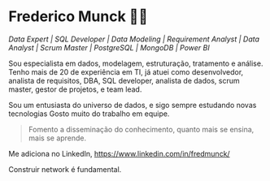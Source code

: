 <!-- ### Hi there 👋 -->

# Frederico Munck 🧑‍💻

*Data Expert | SQL Developer | Data Modeling | Requirement Analyst | Data Analyst | Scrum Master | PostgreSQL | MongoDB | Power BI*

Sou especialista em dados, modelagem, estruturação, tratamento e análise.
Tenho mais de 20 de experiência em TI, já atuei como desenvolvedor, analista de requisitos, DBA, SQL developer, analista de dados, scrum master, gestor de projetos, e team lead.

Sou um entusiasta do universo de dados, e sigo sempre estudando novas tecnologias
Gosto muito do trabalho em equipe. 

>Fomento a disseminação do conhecimento, quanto mais se ensina, mais se aprende.

Me adiciona no LinkedIn, https://www.linkedin.com/in/fredmunck/

Construir network é fundamental.


<!--
**fredmunck/fredmunck** is a ✨ _special_ ✨ repository because its `README.md` (this file) appears on your GitHub profile.

Here are some ideas to get you started:

- 🔭 I’m currently working on ...
- 🌱 I’m currently learning ...
- 👯 I’m looking to collaborate on ...
- 🤔 I’m looking for help with ...
- 💬 Ask me about ...
- 📫 How to reach me: ...
- 😄 Pronouns: ...
- ⚡ Fun fact: ...
-->

